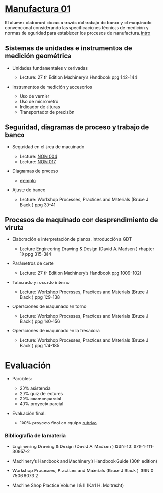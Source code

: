 # [Manufactura 01](recursos/analitico.docx)

El alumno elaborará piezas a través del trabajo de banco y el maquinado convencional considerando las specificaciones técnicas de medición y normas de eguridad para establecer los procesos de manufactura. [intro](recursos/intro-substracting-mfg.pdf)

## Sistemas de unidades e instrumentos de medición geométrica

- Unidades fundamentales y derivadas
  + Lecture: 27 th Edition Machinery’s Handbook ppg 142-144

- Instrumentos de medición y accesorios
  + Uso de vernier
  + Uso de micrometro
  + Indicador de alturas
  + Transportador de precisión

## Seguridad, diagramas de proceso y trabajo de banco

- Seguridad en el área de maquinado
  + Lecture: [NOM 004](http://asinom.stps.gob.mx:8145/upload/noms/Nom-004.pdf)
  + Lecture: [NOM 017](http://asinom.stps.gob.mx:8145/upload/noms/Nom-017.pdf)

- Diagramas de proceso
  + [ejemplo](recursos/diagrama-de-procesos.pdf)

- Ajuste de banco
  + Lecture: Workshop Processes, Practices and Materials (Bruce J Black ) ppg 30-41

## Procesos de maquinado con desprendimiento de viruta

- Elaboración e interpretación de planos. Introducción a GDT
  + Lecture Engineering Drawing & Design (David A. Madsen ) chapter 10 ppg 315-384

- Parámetros de corte
  + Lecture: 27 th Edition Machinery’s Handbook ppg 1009-1021

- Taladrado y roscado interno
  + Lecture: Workshop Processes, Practices and Materials (Bruce J Black ) ppg 129-138  

- Operaciones de maquinado en torno
  + Lecture: Workshop Processes, Practices and Materials (Bruce J Black ) ppg 140-156

- Operaciones de maquinado en la fresadora
  + Lecture: Workshop Processes, Practices and Materials (Bruce J Black ) ppg 174-185

# Evaluación

- Parciales:
  + 20% asistencia
  + 20% quiz de lectures
  + 20% examen parcial
  + 40% proyecto parcial

- Evaluación final:
  + 100% proyecto final en equipo [rubrica](recursos/evaluacion_proyecto_final.md)


### Bibliografía de la materia

- Engineering Drawing & Design (David A. Madsen ) ISBN-13: 978-1-111-30957-2

- Machinery’s Handbook and Machinery’s Handbook Guide (30th edition)

- Workshop Processes, Practices and Materials (Bruce J Black ) ISBN 0 7506 6073 2

- Machine Shop Practice Volume I & II (Karl H. Moltrecht)

